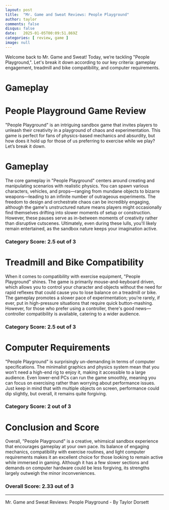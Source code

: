 ```yaml
---
layout: post
title:  "Mr. Game and Sweat Reviews: People Playground"
author: taylor
comments: false
disqus: false
date:   2025-01-05T00:09:51.869Z
categories: [ review, game ]
image: null
---
```


Welcome back to Mr. Game and Sweat! Today, we’re tackling "People Playground,". Let's break it down according to our key criteria: gameplay engagement, treadmill and bike compatibility, and computer requirements.

# Gameplay

# People Playground Game Review

"People Playground" is an intriguing sandbox game that invites players to unleash their creativity in a playground of chaos and experimentation. This game is perfect for fans of physics-based mechanics and absurdity, but how does it hold up for those of us preferring to exercise while we play? Let’s break it down.

# Gameplay

The core gameplay in "People Playground" centers around creating and manipulating scenarios with realistic physics. You can spawn various characters, vehicles, and props—ranging from mundane objects to bizarre weapons—leading to an infinite number of outrageous experiments. The freedom to design and orchestrate chaos can be incredibly engaging, although the game's unstructured nature means players might occasionally find themselves drifting into slower moments of setup or construction. However, these pauses serve as in-between moments of creativity rather than disruptive cutscenes. Ultimately, even during these lulls, you'll likely remain entertained, as the sandbox nature keeps your imagination active.

### Category Score: 2.5 out of 3

# Treadmill and Bike Compatibility

When it comes to compatibility with exercise equipment, "People Playground" shines. The game is primarily mouse-and-keyboard driven, which allows you to control your character and objects without the need for rapid reflexes that could cause you to lose balance on a treadmill or bike. The gameplay promotes a slower pace of experimentation; you’re rarely, if ever, put in high-pressure situations that require quick button-mashing. However, for those who prefer using a controller, there's good news—controller compatibility is available, catering to a wider audience. 

### Category Score: 2.5 out of 3

# Computer Requirements

"People Playground" is surprisingly un-demanding in terms of computer specifications. The minimalist graphics and physics system mean that you won’t need a high-end rig to enjoy it, making it accessible to a large audience. Even lower-end PCs can run the game smoothly, meaning you can focus on exercising rather than worrying about performance issues. Just keep in mind that with multiple objects on screen, performance could dip slightly, but overall, it remains quite forgiving. 

### Category Score: 2 out of 3

# Conclusion and Score

Overall, "People Playground" is a creative, whimsical sandbox experience that encourages gameplay at your own pace. Its balance of engaging mechanics, compatibility with exercise routines, and light computer requirements makes it an excellent choice for those looking to remain active while immersed in gaming. Although it has a few slower sections and demands on computer hardware could be less forgiving, its strengths largely outweigh the minor inconveniences.

### Overall Score: 2.33 out of 3

---

Mr. Game and Sweat Reviews: People Playground - By Taylor Dorsett
